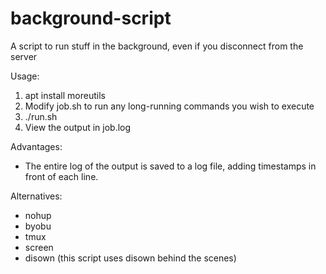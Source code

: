 # background-script
A script to run stuff in the background, even if you disconnect from the server

Usage:

1. apt install moreutils
2. Modify job.sh to run any long-running commands you wish to execute
3. ./run.sh
4. View the output in job.log

Advantages:

- The entire log of the output is saved to a log file, adding timestamps in front of each line.

Alternatives:

- nohup
- byobu
- tmux
- screen
- disown (this script uses disown behind the scenes)

